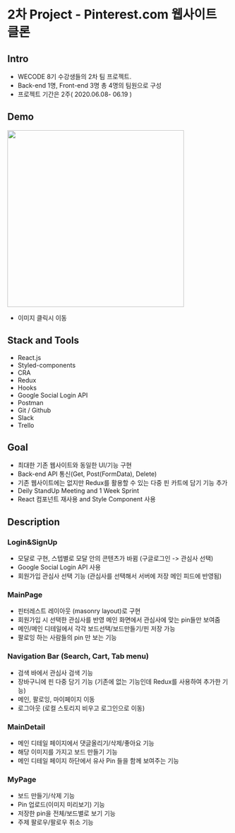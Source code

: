 # 2차 Project - Pinterest.com 웹사이트 클론
## Intro
- WECODE 8기 수강생들의 2차 팀 프로젝트.
- Back-end 1명, Front-end 3명 총 4명의 팀원으로 구성
- 프로젝트 기간은 2주( 2020.06.08- 06.19 )
## Demo
<a href="https://youtu.be/3i2QFbZcVYE" target="_blank"><img src="https://media.vlpt.us/images/vllyj2260/post/bacb4edc-6043-43cb-807e-6e6aa80f554f/1.png" width="400px"></img></a>
- 이미지 클릭시 이동
## Stack and Tools
- React.js
- Styled-components
- CRA
- Redux
- Hooks
- Google Social Login API
- Postman
- Git / Github
- Slack
- Trello
## Goal
- 최대한 기존 웹사이트와 동일한 UI/기능 구현
- Back-end API 통신(Get, Post(FormData), Delete)
- 기존 웹사이트에는 없지만 Redux를 활용할 수 있는 다중 핀 카트에 담기 기능 추가
- Deily StandUp Meeting and 1 Week Sprint
- React 컴포넌트 재사용 and Style Component 사용
## Description
### Login&SignUp
- 모달로 구현, 스텝별로 모달 안의 콘텐츠가 바뀜 (구글로그인 -> 관심사 선택)
- Google Social Login API 사용
- 회원가입 관심사 선택 기능 (관심사를 선택해서 서버에 저장 메인 피드에 반영됨)
### MainPage
- 핀터레스트 레이아웃 (masonry layout)로 구현
- 회원가입 시 선택한 관심사를 반영 메인 화면에서 관심사에 맞는 pin들만 보여줌
- 메인/메인 디테일에서 각각 보드선택/보드만들기/핀 저장 가능
- 팔로잉 하는 사람들의 pin 만 보는 기능
### Navigation Bar  (Search, Cart, Tab menu)
- 검색 바에서 관심사 검색 기능
- 장바구니에 핀 다중 담기 기능 (기존에 없는 기능인데 Redux를 사용하여 추가한 기능)
- 메인, 팔로잉, 마이페이지 이동
- 로그아웃 (로컬 스토리지 비우고 로그인으로 이동)
### MainDetail
- 메인 디테일 페이지에서 댓글올리기/삭제/좋아요 기능
- 해당 이미지를 가지고 보드 만들기 기능
- 메인 디테일 페이지 하단에서 유사 Pin 들을 함께 보여주는 기능
### MyPage
- 보드 만들기/삭제 기능
- Pin 업로드(이미지 미리보기) 기능
- 저장한 pin을 전체/보드별로 보기 기능
- 주제 팔로우/팔로우 취소 기능
